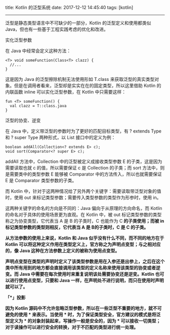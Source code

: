 title: Kotlin 的泛型系统
date: 2017-12-12 14:45:40
tags: [kotlin]

---

泛型是静态类型语言中不可缺少的一部分，Kotlin 的泛型定义和使用都类似 Java，但也有一些基于工程实践考虑的优化和改进。

<!-- more -->

实化泛型参数

在 Java 中经常会定义这种方法：

    <T> void someFunction(Class<T> clazz) {
      //...
    }

这是因为 Java 的泛型擦除机制无法使用形如 T.class 来获取泛型的真实类型对象。但是在调用者看来，泛型却是实实在在的固定类型，所以这里借助 Kotlin 的内联函数 inline 可以实化泛型参数，在 Kotlin 中只需要这样：

    fun <T> someFunction() {
      val clazz = T::class.java 
    }

泛型的协变、逆变

在 Java 中，定义带泛型的参数时为了更好的匹配目标类型，有 ? extends Type 和 ? super Type 两种形式，以 List<E> 接口中的定义为例：

    boolean addAll(Collection<? extends E> c);
    void sort(Comparator<? super E> c);

addAll 方法中，Collection 中的泛型被定义成接收类型参数 E 的子类，这是因为需要读取也就 c 的值，所以需要保证 c 是 Collection<E> 的子类；而 sort 方法中，则是需要类中的类型参数 E 能够被 Comparator 中的方法传入，所以也就需要保证 E 是 Comparator 类型参数的子类。

而 Kotlin 中，针对于这两种情况给了另外两个关键字：需要读取带泛型对象的值时，使用 out 来标记类型参数；需要传入类型参数的类型作为形参时，使用 in。

这两种关键字的命名的方向是不同的：Java 偏向于从原理的方向命名，而 Kotlin 的命名对于具体的使用场景更为直观。在 Kotlin 中，被 out 标记类型参数的类型称之为协变类型，它代表当 A 是 B 的子类时，C<A> 也能作为 C<B> 的子类使用；而被 in 标记类型参数的类型则相反，它代表当 A 是 B的子类时，C<B> 是 C<A> 的子类。

从方法参数的使用上来说，Kotlin 和 Java 似乎没有什么不同，而不同的地方在于 Kotlin 可以将这种定义作用在类型定义上，官方称之为声明点变型；与之相对应的，像 Java 这种在方法参数上定义的被称为使用点变型。

声明点变型在类型的声明时定义了该类型参数是用在入参还是出参上，之后在这个类中所有用到的地方都会直接调用该类型的定义名称来使用该类型的协变或者逆变。而 Java 中需要在每次使用时来重复说明该处需要协变还是逆变。Kotlin 也可以进行使用点变型，只要和 Java 一样，在声明处不进行说明，而只在使用时声明就可以了。

「*」投影

因为 Kotlin 源码中不允许忽略泛型参数，所以在一些泛型不重要的地方，就不可避免的使用 * 来表示。当使用 * 时，为了保证类型安全，官方建议的模式是将泛型定义为 * 的对象封装起来，写操作一般是安全的，因为 * 可以接收一切类型；对于读操作可以进行安全的转换，对于不匹配的类型进行统一处理。


